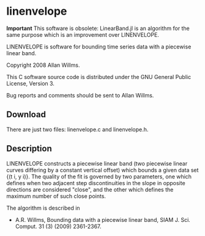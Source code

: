 # linenvelope

**Important**
This software is obsolete: LinearBand.jl is an algorithm for the same purpose which is an improvement over LINENVELOPE.

LINENVELOPE is software for bounding time series data with a piecewise linear band.

Copyright 2008 Allan Willms.

This C software source code is distributed under the GNU General Public License, Version 3.

Bug reports and comments should be sent to Allan Willms.
## Download
There are just two files: linenvelope.c and linenvelope.h.

## Description
LINENVELOPE constructs a piecewise linear band (two piecewise linear curves differing by a constant vertical offset) which bounds a given data set {(t i, y i)}. The quality of the fit is governed by two parameters, one which defines when two adjacent step discontinuities in the slope in opposite directions are considered "close", and the other which defines the maximum number of such close points.

The algorithm is described in

- A.R. Willms, Bounding data with a piecewise linear band, SIAM J. Sci. Comput. 31 (3) (2009) 2361-2367. 

